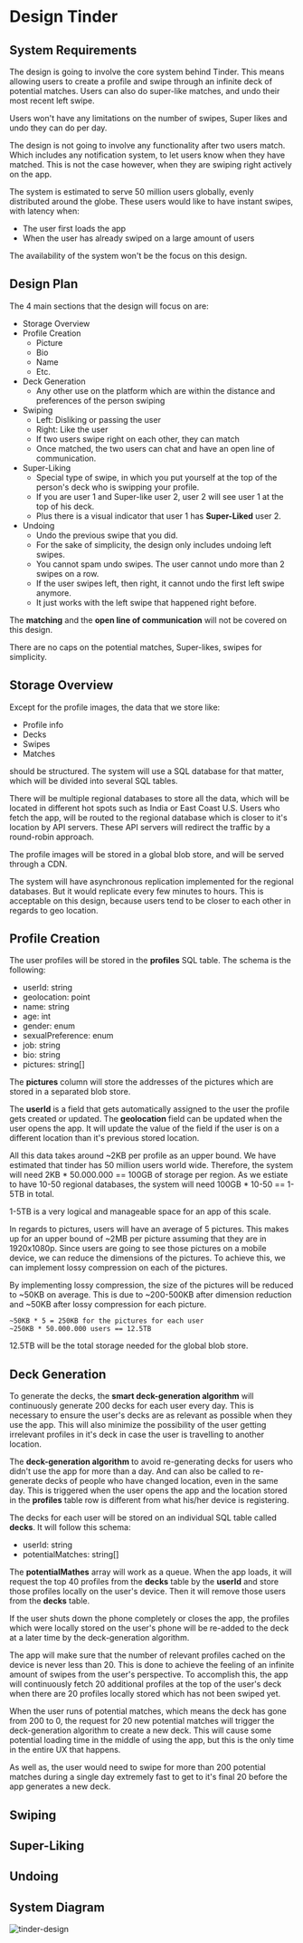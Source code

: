  # Design Tinder
## System Requirements
The design is going to involve the core system behind Tinder. This means allowing users to create a profile and swipe through an infinite deck of potential matches. Users can also do super-like matches, and undo their most recent left swipe.

Users won't have any limitations on the number of swipes, Super likes and undo they can do per day.

The design is not going to involve any functionality after two users match. Which includes any notification system, to let users know when they have matched. This is not the case however, when they are swiping right actively on the app. 

The system is estimated to serve 50 million users globally, evenly distributed around the globe. These users would like to have instant swipes, with latency when: 
- The user first loads the app 
- When the user has already swiped on a large amount of users

The availability of the system won't be the focus on this design.

## Design Plan
The 4 main sections that the design will focus on are:
- Storage Overview
- Profile Creation
  - Picture
  - Bio
  - Name
  - Etc.
- Deck Generation
  - Any other use on the platform which are within the distance and preferences of the person swiping
- Swiping
  - Left: Disliking or passing the user
  - Right: Like the user
  - If two users swipe right on each other, they can match
  - Once matched, the two users can chat and have an open line of communication.
- Super-Liking
  - Special type of swipe, in which you put yourself at the top of the person's deck who is swipping your profile.
  - If you are user 1 and Super-like user 2, user 2 will see user 1 at the top of his deck.
  - Plus there is a visual indicator that user 1 has **Super-Liked** user 2.
- Undoing
  - Undo the previous swipe that you did.
  - For the sake of simplicity, the design only includes undoing left swipes.
  - You cannot spam undo swipes. The user cannot undo more than 2 swipes on a row.
  - If the user swipes left, then right, it cannot undo the first left swipe anymore.
  - It just works with the left swipe that happened right before.

The **matching** and the **open line of communication** will not be covered on this design.

There are no caps on the potential matches, Super-likes, swipes for simplicity.

## Storage Overview
Except for the profile images, the data that we store like:
- Profile info
- Decks
- Swipes
- Matches

should be structured. The system will use a SQL database for that matter, which will be divided into several SQL tables.

There will be multiple regional databases to store all the data, which will be located in different hot spots such as India or East Coast U.S. Users who fetch the app, will be routed to the regional database which is closer to it's location by API servers. These API servers will redirect the traffic by a round-robin approach.

The profile images will be stored in a global blob store, and will be served through a CDN.

The system will have asynchronous replication implemented for the regional databases. But it would replicate every few minutes to hours. This is acceptable on this design, because users tend to be closer to each other in regards to geo location.

## Profile Creation
The user profiles will be stored in the **profiles** SQL table. The schema is the following:
- userId: string
- geolocation: point
- name: string
- age: int
- gender: enum
- sexualPreference: enum
- job: string
- bio: string
- pictures: string[]

The **pictures** column will store the addresses of the pictures which are stored in a separated blob store.

The **userId** is a field that gets automatically assigned to the user the profile gets created or updated. The **geolocation** field can be updated when the user opens the app. It will update the value of the field if the user is on a different location than it's previous stored location.

All this data takes around ~2KB per profile as an upper bound. We have estimated that tinder has 50 million users world wide. Therefore, the system will need 2KB * 50.000.000 == 100GB of storage per region. As we estiate to have 10-50 regional databases, the system will need 100GB * 10-50 == 1-5TB in total.

1-5TB is a very logical and manageable space for an app of this scale.

In regards to pictures, users will have an average of 5 pictures. This makes up for an upper bound of ~2MB per picture assuming that they are in 1920x1080p. Since users are going to see those pictures on a mobile device, we can reduce the dimensions of the pictures. To achieve this, we can implement lossy compression on each of the pictures.

By implementing lossy compression, the size of the pictures will be reduced to ~50KB on average. This is due to ~200-500KB after dimension reduction and ~50KB after lossy compression for each picture.

```
~50KB * 5 = 250KB for the pictures for each user
~250KB * 50.000.000 users == 12.5TB
```

12.5TB will be the total storage needed for the global blob store.

## Deck Generation
To generate the decks, the **smart deck-generation algorithm** will continuously generate 200 decks for each user every day. This is necessary to ensure the user's decks are as relevant as possible when they use the app. This will also minimize the possibility of the user getting irrelevant profiles in it's deck in case the user is travelling to another location.

The **deck-generation algorithm** to avoid re-generating decks for users who didn't use the app for more than a day. And can also be called to re-generate decks of people who have changed location, even in the same day. This is triggered when the user opens the app and the location stored in the **profiles** table row is different from what his/her device is registering. 

The decks for each user will be stored on an individual SQL table called **decks**. It will follow this schema:
- userId: string
- potentialMatches: string[]

The **potentialMathes** array will work as a queue. When the app loads, it will request the top 40 profiles from the **decks** table by the **userId** and store those profiles locally on the user's device. Then it will remove those users from the **decks** table. 

If the user shuts down the phone completely or closes the app, the profiles which were locally stored on the user's phone will be re-added to the deck at a later time by the deck-generation algorithm.

The app will make sure that the number of relevant profiles cached on the device is never less than 20. This is done to achieve the feeling of an infinite amount of swipes from the user's perspective. To accomplish this, the app will continuously fetch 20 additional profiles at the top of the user's deck when there are 20 profiles locally stored which has not been swiped yet.

When the user runs of potential matches, which means the deck has gone from 200 to 0, the request for 20 new potential matches will trigger the deck-generation algorithm to create a new deck. This will cause some potential loading time in the middle of using the app, but this is the only time in the entire UX that happens. 

As well as, the user would need to swipe for more than 200 potential matches during a single day extremely fast to get to it's final 20 before the app generates a new deck.

## Swiping

## Super-Liking

## Undoing

## System Diagram
![tinder-design](./design-tinder.png)